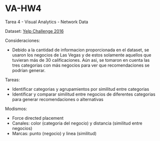 # VA-HW4
Tarea 4 - Visual Analytics - Network Data

Dataset: [Yelp Challenge 2016](https://www.yelp.com/dataset)

Consideraciones:
- Debido a la cantidad de informacion proporcionada en el dataset, se usaron los negocios de Las Vegas y de estos solamente aquellos que tuvieran más de 30 calificaciones. Aún asi, se tomaron en cuenta las tres categorias con más negocios para ver que recomendaciones se podrían generar.

Tareas:
* Identificar categorias y agrupamientos por similitud entre categorias
* Identificar y comparar similitud entre negocios de diferentes categorias para generar recomendaciones o alternativas

Modismos:
* Force directed placement
* Canales: color (categoria del negocio) y distancia (similitud entre negocios)
* Marcas: punto (negocio) y linea (similitud)